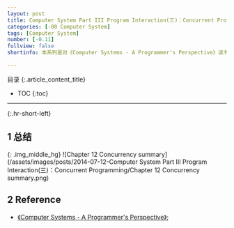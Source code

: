 ```yaml
---
layout: post
title: Computer System Part III Program Interaction(三)：Concurrent Programming
categories: [-00 Computer System]
tags: [Computer System]
number: [-0.11]
fullview: false
shortinfo: 本系列是对《Computer Systems - A Programmer's Perspective》读书总结，作为计算机科学其他课程的基础。本文是第2篇笔记-《Concurrent Programming》。

---
```

目录
{:.article_content_title}


* TOC
{:toc}

---
{:.hr-short-left}


## 1 总结 ##

{: .img_middle_hg}
![Chapter 12 Concurrency summary](/assets/images/posts/2014-07-12-Computer System Part III Program Interaction(三)：Concurrent Programming/Chapter 12 Concurrency summary.png)


## 2 Reference ##

- [《Computer Systems - A Programmer's Perspective》](https://www.amazon.com/Computer-Systems-Programmers-Perspective-2nd/dp/0136108040);





